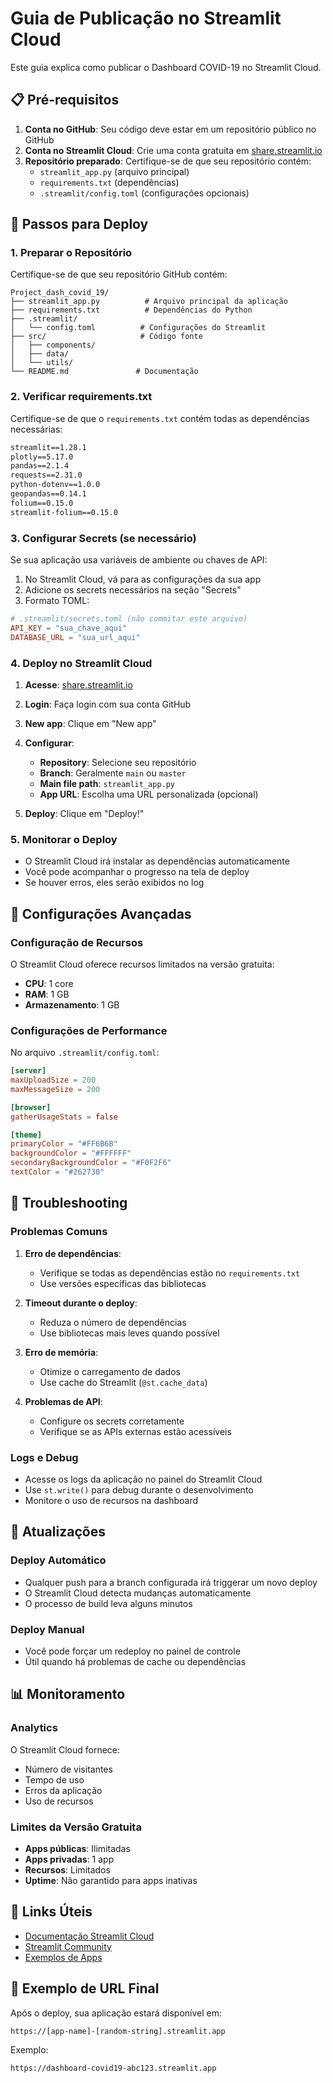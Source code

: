 # Guia de Publicação no Streamlit Cloud

Este guia explica como publicar o Dashboard COVID-19 no Streamlit Cloud.

## 📋 Pré-requisitos

1. **Conta no GitHub**: Seu código deve estar em um repositório público no GitHub
2. **Conta no Streamlit Cloud**: Crie uma conta gratuita em [share.streamlit.io](https://share.streamlit.io)
3. **Repositório preparado**: Certifique-se de que seu repositório contém:
   - `streamlit_app.py` (arquivo principal)
   - `requirements.txt` (dependências)
   - `.streamlit/config.toml` (configurações opcionais)

## 🚀 Passos para Deploy

### 1. Preparar o Repositório

Certifique-se de que seu repositório GitHub contém:

```
Project_dash_covid_19/
├── streamlit_app.py          # Arquivo principal da aplicação
├── requirements.txt          # Dependências do Python
├── .streamlit/
│   └── config.toml          # Configurações do Streamlit
├── src/                     # Código fonte
│   ├── components/
│   ├── data/
│   └── utils/
└── README.md               # Documentação
```

### 2. Verificar requirements.txt

Certifique-se de que o `requirements.txt` contém todas as dependências necessárias:

```txt
streamlit==1.28.1
plotly==5.17.0
pandas==2.1.4
requests==2.31.0
python-dotenv==1.0.0
geopandas==0.14.1
folium==0.15.0
streamlit-folium==0.15.0
```

### 3. Configurar Secrets (se necessário)

Se sua aplicação usa variáveis de ambiente ou chaves de API:

1. No Streamlit Cloud, vá para as configurações da sua app
2. Adicione os secrets necessários na seção "Secrets"
3. Formato TOML:
```toml
# .streamlit/secrets.toml (não commitar este arquivo)
API_KEY = "sua_chave_aqui"
DATABASE_URL = "sua_url_aqui"
```

### 4. Deploy no Streamlit Cloud

1. **Acesse**: [share.streamlit.io](https://share.streamlit.io)
2. **Login**: Faça login com sua conta GitHub
3. **New app**: Clique em "New app"
4. **Configurar**:
   - **Repository**: Selecione seu repositório
   - **Branch**: Geralmente `main` ou `master`
   - **Main file path**: `streamlit_app.py`
   - **App URL**: Escolha uma URL personalizada (opcional)

5. **Deploy**: Clique em "Deploy!"

### 5. Monitorar o Deploy

- O Streamlit Cloud irá instalar as dependências automaticamente
- Você pode acompanhar o progresso na tela de deploy
- Se houver erros, eles serão exibidos no log

## 🔧 Configurações Avançadas

### Configuração de Recursos

O Streamlit Cloud oferece recursos limitados na versão gratuita:
- **CPU**: 1 core
- **RAM**: 1 GB
- **Armazenamento**: 1 GB

### Configurações de Performance

No arquivo `.streamlit/config.toml`:

```toml
[server]
maxUploadSize = 200
maxMessageSize = 200

[browser]
gatherUsageStats = false

[theme]
primaryColor = "#FF6B6B"
backgroundColor = "#FFFFFF"
secondaryBackgroundColor = "#F0F2F6"
textColor = "#262730"
```

## 🐛 Troubleshooting

### Problemas Comuns

1. **Erro de dependências**:
   - Verifique se todas as dependências estão no `requirements.txt`
   - Use versões específicas das bibliotecas

2. **Timeout durante o deploy**:
   - Reduza o número de dependências
   - Use bibliotecas mais leves quando possível

3. **Erro de memória**:
   - Otimize o carregamento de dados
   - Use cache do Streamlit (`@st.cache_data`)

4. **Problemas de API**:
   - Configure os secrets corretamente
   - Verifique se as APIs externas estão acessíveis

### Logs e Debug

- Acesse os logs da aplicação no painel do Streamlit Cloud
- Use `st.write()` para debug durante o desenvolvimento
- Monitore o uso de recursos na dashboard

## 🔄 Atualizações

### Deploy Automático

- Qualquer push para a branch configurada irá triggerar um novo deploy
- O Streamlit Cloud detecta mudanças automaticamente
- O processo de build leva alguns minutos

### Deploy Manual

- Você pode forçar um redeploy no painel de controle
- Útil quando há problemas de cache ou dependências

## 📊 Monitoramento

### Analytics

O Streamlit Cloud fornece:
- Número de visitantes
- Tempo de uso
- Erros da aplicação
- Uso de recursos

### Limites da Versão Gratuita

- **Apps públicas**: Ilimitadas
- **Apps privadas**: 1 app
- **Recursos**: Limitados
- **Uptime**: Não garantido para apps inativas

## 🔗 Links Úteis

- [Documentação Streamlit Cloud](https://docs.streamlit.io/streamlit-cloud)
- [Streamlit Community](https://discuss.streamlit.io/)
- [Exemplos de Apps](https://streamlit.io/gallery)

## 📝 Exemplo de URL Final

Após o deploy, sua aplicação estará disponível em:
```
https://[app-name]-[random-string].streamlit.app
```

Exemplo:
```
https://dashboard-covid19-abc123.streamlit.app
```